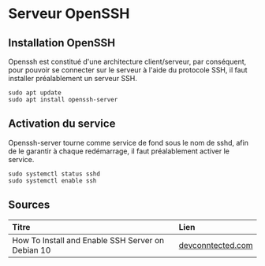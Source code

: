 # Serveur OpenSSH

## Installation OpenSSH

Openssh est constitué d'une architecture client/serveur, par conséquent, pour pouvoir se connecter sur le serveur à l'aide du protocole SSH, il faut installer préalablement un serveur SSH.

```text
sudo apt update
sudo apt install openssh-server
```

## Activation du service

Openssh-server tourne comme service de fond sous le nom de sshd, afin de le garantir à chaque redémarrage, il faut préalablement activer le service.

```text
sudo systemctl status sshd
sudo systemctl enable ssh
```



## Sources

| Titre | Lien |
| :--- | :--- |
| How To Install and Enable SSH Server on Debian 10 | [devconntected.com](https://devconnected.com/how-to-install-and-enable-ssh-server-on-debian-10/) |



